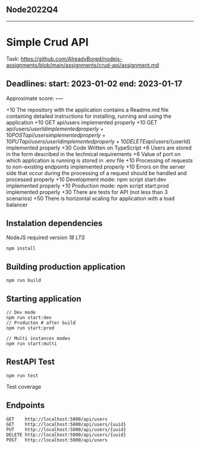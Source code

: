 ## Node2022Q4
---
# Simple Crud API
Task: https://github.com/AlreadyBored/nodejs-assignments/blob/main/assignments/crud-api/assignment.md

Deadlines: start: 2023-01-02	end: 2023-01-17
 ---
Approximate score: **---**

+10 The repository with the application contains a Readme.md file containing detailed instructions for installing, running and using the application
+10 GET api/users implemented properly
+10 GET api/users/${userId} implemented properly
+10 POST api/users implemented properly
+10 PUT api/users/{userId} implemented properly
+10 DELETE api/users/${userId} implemented properly
+30 Code Written on TypeScript
+6 Users are stored in the form described in the technical requirements
+6 Value of port on which application is running is stored in .env file
+10 Processing of requests to non-existing endpoints implemented properly
+10 Errors on the server side that occur during the processing of a request should be handled and processed properly
+10 Development mode: npm script start:dev implemented properly
+10 Production mode: npm script start:prod implemented properly
+30 There are tests for API (not less than 3 scenarios)
+50 There is horizontal scaling for application with a load balancer
## Instalation dependencies
NodeJS required version *18 LTS*
```
npm install
```
## Building production application

```
npm run build
```

## Starting application
```
// Dev mode
npm run start:dev
// Producton # after build
npm run start:prod

// Multi instances modes
npm run start:multi
```
## RestAPI Test

```
npm run test
```

Test coverage


## Endpoints

``` 
GET    http://localhost:5000/api/users 
GET    http://localhost:5000/api/users/{uuid}
PUT    http://localhost:5000/api/users/{uuid}
DELETE http://localhost:5000/api/users/{uuid}
POST   http://localhost:5000/api/users
```